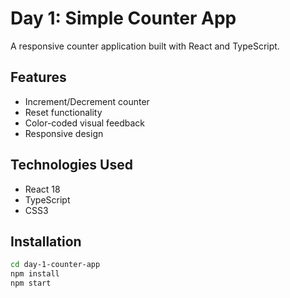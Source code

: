 # Day 1: Simple Counter App

A responsive counter application built with React and TypeScript.

## Features
- Increment/Decrement counter
- Reset functionality
- Color-coded visual feedback
- Responsive design

## Technologies Used
- React 18
- TypeScript
- CSS3

## Installation
```bash
cd day-1-counter-app
npm install
npm start
